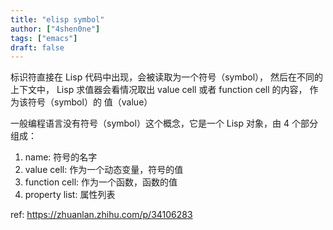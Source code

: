 ```yaml
---
title: "elisp symbol"
author: ["4shen0ne"]
tags: ["emacs"]
draft: false
---
```


标识符直接在 Lisp 代码中出现，会被读取为一个符号（symbol）， 然后在不同的上下文中，
Lisp 求值器会看情况取出 value cell 或者 function cell 的内容， 作为该符号（symbol）的
值（value）

一般编程语言没有符号（symbol）这个概念，它是一个 Lisp 对象，由 4 个部分组成：

1.  name: 符号的名字
2.  value cell: 作为一个动态变量，符号的值
3.  function cell: 作为一个函数，函数的值
4.  property list: 属性列表

ref: <https://zhuanlan.zhihu.com/p/34106283>
